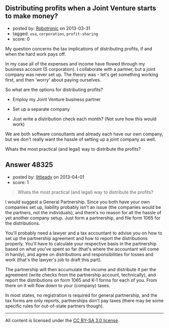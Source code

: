 ## Distributing profits when a Joint Venture starts to make money?

- posted by: [Robotronic](https://stackexchange.com/users/-1/25707-robotronic) on 2013-03-31
- tagged: `usa`, `corporation`, `profit-sharing`
- score: 0

My question concerns the tax implications of distributing profits, if and when the hard work pays off.

In my case all of the expenses and income have flowed through my business account (S corporation). I collaborate with a partner, but a joint company was never set up.  The theory was - let's get something working first, and then 'worry' about paying ourselves.


So what are the options for distributing profits?

* Employ my Joint Venture business partner

* Set up a separate company

* Just write a distribution check each month? (Not sure how this would work)

We are both software consultants and already each have our own company, but we don't really want the hassle of setting up a joint company as well.

Whats the most practical (and legal) way to distribute the profits?


## Answer 48325

- posted by: [littleadv](https://stackexchange.com/users/-1/13808-littleadv) on 2013-04-01
- score: 1

> Whats the most practical (and legal) way to distribute the profits?

I would suggest a General Partnership. Since you both have your own companies set up, liability probably isn't an issue (the companies would be the partners, not the individuals), and there's no reason for all the hassle of yet another company setup. Just form a partnership, and file form 1065 for the distributions.

You'll probably need a lawyer and a tax accountant to advise you on how to set up the partnership agreement and how to report the distributions properly. You'll have to calculate your respective basis in the partnership based on what you've spent so far (that's where the accountant will come in handy), and agree on distributions and responsibilities for losses and work (that's the lawyer's job to draft this part).

The partnership will then accumulate the income and distribute it per the agreement (write checks from the partnership account, technically), and report the distributions on form 1065 and K-1 forms for each of you. From there on it will flow down to your (company) taxes.

In most states, no registration is required for general partnership, and the tax forms are only reports, partnerships don't pay taxes (there may be some specific rules for out-of-state partners though).



---

All content is licensed under the [CC BY-SA 3.0 license](https://creativecommons.org/licenses/by-sa/3.0/).
